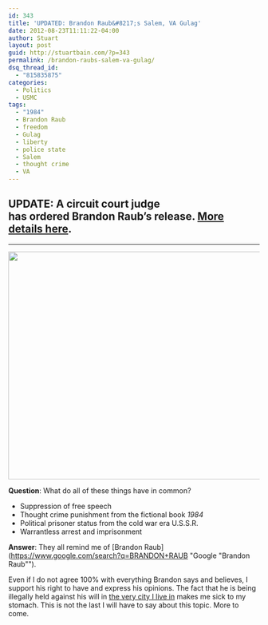 ```yaml
---
id: 343
title: 'UPDATED: Brandon Raub&#8217;s Salem, VA Gulag'
date: 2012-08-23T11:11:22-04:00
author: Stuart
layout: post
guid: http://stuartbain.com/?p=343
permalink: /brandon-raubs-salem-va-gulag/
dsq_thread_id:
  - "815835875"
categories:
  - Politics
  - USMC
tags:
  - "1984"
  - Brandon Raub
  - freedom
  - Gulag
  - liberty
  - police state
  - Salem
  - thought crime
  - VA
---
```

## UPDATE: A circuit court judge has ordered Brandon Raub&#8217;s release. [More details here](http://www.businessinsider.com/lawyer-for-detained-marine-says-he-is-being-held-illegally-2012-8).

* * *

<img class="aligncenter" src="https://sphotos-a.xx.fbcdn.net/hphotos-ash4/183767_3452698884111_1659170108_n.jpg" alt="" width="634" height="456" /> 

**Question**: What do all of these things have in common?

  * Suppression of free speech
  * Thought crime punishment from the fictional book _1984_
  * Political prisoner status from the cold war era U.S.S.R.
  * Warrantless arrest and imprisonment

**Answer**: They all remind me of [Brandon Raub](https://www.google.com/search?q=BRANDON+RAUB "Google "Brandon Raub"").

Even if I do not agree 100% with everything Brandon says and believes, I support his right to have and express his opinions. The fact that he is being illegally held against his will in [the very city I live in](http://www.salem.va.gov/) makes me sick to my stomach. This is not the last I will have to say about this topic. More to come.